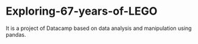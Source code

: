 # Exploring-67-years-of-LEGO
It is a project of Datacamp based on data analysis and manipulation using pandas.
